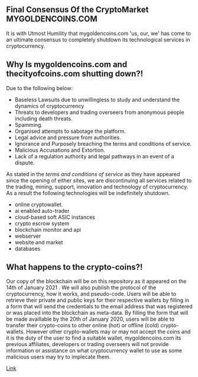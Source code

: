 ## Final Consensus Of the CryptoMarket MYGOLDENCOINS.COM

It is with Utmost Humility that mygoldencoins.com 'us, our, we' has come to an ultimate consensus to completely shutdown its technological services in cryptocurrency.


## Why Is mygoldencoins.com and thecityofcoins.com shutting down?!

Due to the following below:
  - Baseless Lawsuits due to unwillingless to study and understand the dynamics of cryptocurrency
  - Threats to developers and trading overseers from anonymous people including death threats.
  - Spamming.
  - Organised attempts to sabotage the platform.
  - Legal advice and pressure from authorities.
  - Ignorance and Purposely breaching the terms and conditions of service.
  - Malicious Accusations and Extortion.
  - Lack of a regulation authority and legal pathways in an event of a dispute.
  
As stated in the *terms and conditions of service* as they have appeared since the opening of either sites, we are discontinuing all services related to the trading, mining, support, innovation and technology of cryptocurrency. As a result the following technologies will be indefinitely shutdown.
  - online cryptowallet.
  - ai enabled auto-trader
  - cloud-based soft ASIC instances
  - crypto escrow system
  - blockchain monitor and api
  - webserver
  - website and market
  - databases
  
## What happens to the crypto-coins?!
Our copy of the blockchain will be on this repository as it appeared on the 14th of January 2021 . We will also publish the protocol of the cryptocurrency, how it works, and pseudo-code. Users will be able to retrieve their private and public keys for their respective wallets by filling in a form that will send the credentials to the email address that was registered or was placed into the blockchain as meta-data. By filling the form that will be made availlable by the 20th of January 2020, users will be able to transfer their crypto-coins to other online (hot) or offline (cold) crypto-wallets. However other crypto-wallets may or may not accept the coins and it is the duty of the user to find a suitable wallet, mygoldencoins.com its previous affiliates, developers or trading overseers will not provide information or assistance on what cryptocurrency wallet to use as some malicious users may try to implecate them.

  

[Link](url)
